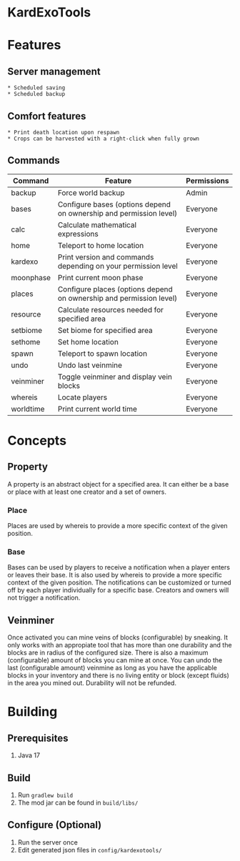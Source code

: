 # KardExoTools #

# Features #

## Server management ##
	* Scheduled saving
	* Scheduled backup
## Comfort features ##
	* Print death location upon respawn
	* Crops can be harvested with a right-click when fully grown
## Commands ##

Command     | Feature                                                             | Permissions
----------- | ------------------------------------------------------------------- | -----------
backup      | Force world backup                                                  | Admin
bases       | Configure bases (options depend on ownership and permission level)  | Everyone
calc        | Calculate mathematical expressions                                  | Everyone
home        | Teleport to home location                                           | Everyone
kardexo     | Print version and commands depending on your permission level       | Everyone
moonphase   | Print current moon phase                                            | Everyone
places      | Configure places (options depend on ownership and permission level) | Everyone
resource    | Calculate resources needed for specified area                       | Everyone
setbiome    | Set biome for specified area                                        | Everyone
sethome     | Set home location                                                   | Everyone
spawn       | Teleport to spawn location                                          | Everyone
undo        | Undo last veinmine                                                  | Everyone
veinminer   | Toggle veinminer and display vein blocks                            | Everyone
whereis     | Locate players                                                      | Everyone
worldtime   | Print current world time                                            | Everyone

# Concepts #

## Property ##

A property is an abstract object for a specified area. It can either be a base or place with at least one creator and a set of owners.

### Place ###

Places are used by whereis to provide a more specific context of the given position. 

### Base ###

Bases can be used by players to receive a notification when a player enters or leaves their base. It is also used by whereis to provide a more specific context of the given position. The notifications can be customized or turned off by each player individually for a specific base. Creators and owners will not trigger a notification.

## Veinminer ##

Once activated you can mine veins of blocks (configurable) by sneaking. It only works with an appropiate tool that has more than one durability and the blocks are in radius of the configured size. There is also a maximum (configurable) amount of blocks you can mine at once. You can undo the last (configurable amount) veinmine as long as you have the applicable blocks in your inventory and there is no living entity or block (except fluids) in the area you mined out. Durability will not be refunded.

# Building #

## Prerequisites ##

1. Java 17

## Build ##

1. Run `gradlew build`
2. The mod jar can be found in `build/libs/`

## Configure (Optional) ##

1. Run the server once
2. Edit generated json files in `config/kardexotools/`
